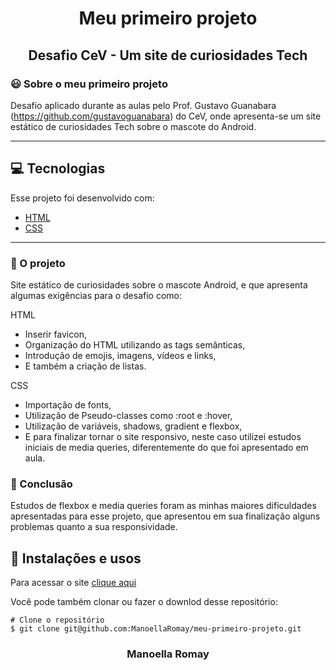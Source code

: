 <h1 align= "center">
Meu primeiro projeto </h1>
<h2 align= "center">
Desafio CeV - Um site de curiosidades Tech

### 😃 Sobre o meu primeiro projeto

Desafio aplicado durante as aulas pelo Prof. Gustavo Guanabara (https://github.com/gustavoguanabara) do CeV, onde apresenta-se um site estático de curiosidades Tech sobre o mascote do Android.

---

## 💻 Tecnologias

Esse projeto foi desenvolvido com:

- [HTML](https://developer.mozilla.org/pt-BR/docs/Web/HTML)
- [CSS](https://developer.mozilla.org/pt-BR/docs/Web/CSS)

---

### 💜 O projeto

Site estático de curiosidades sobre o mascote Android, e que apresenta algumas exigências para o desafio como:

HTML
- Inserir favicon,
- Organização do HTML utilizando as tags semânticas,
- Introdução de emojis, imagens, vídeos e links,
- E também a criação de listas.

CSS
- Importação de fonts,
- Utilização de Pseudo-classes como :root e :hover,
- Utilização de variáveis, shadows, gradient e flexbox,
- E para finalizar tornar o site responsivo, neste caso utilizei estudos iniciais de media queries, diferentemente do que foi apresentado em aula.

### 🤗 Conclusão

Estudos de flexbox e media queries foram as minhas maiores dificuldades apresentadas para esse projeto, que apresentou em sua finalização alguns problemas quanto a sua responsividade.

## 📂 Instalações e usos

Para acessar o site [clique aqui](https://android-primeiroprojeto.vercel.app/)

Você pode também clonar ou fazer o downlod desse repositório:

```
# Clone o repositório
$ git clone git@github.com:ManoellaRomay/meu-primeiro-projeto.git
```

<h3 align="center">Manoella Romay</h3>